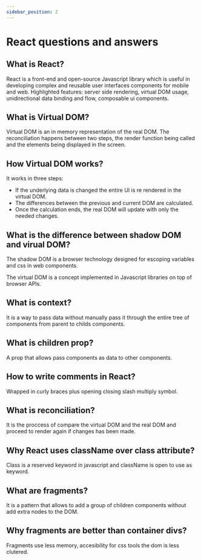 ```yaml
---
sidebar_position: 2
---
```



# React questions and answers

## What is React?
React is a front-end and open-source Javascript library which is useful in developing complex and reusable user interfaces components for mobile and web. Highlighted features: server side rendering, virtual DOM usage, unidirectional data binding and flow, composable ui components.

## What is Virtual DOM?

Virtual DOM is an in memory representation of the real DOM. The reconciliation happens between two steps, the render function being called and the elements being displayed in the screen.


## How Virtual DOM works?

It works in three steps:

-   If the underlying data is changed the entire UI is re rendered in the virtual DOM.
-   The differences between the previous and current DOM are calculated.
-   Once the calculation ends, the real DOM will update with only the needed changes.


## What is the difference between shadow DOM and virual DOM?

The shadow DOM is a browser technology designed for escoping variables and css in web components.

The virtual DOM is a concept implemented in Javascript libraries on top of browser APIs.


## What is context?

It is a way to pass data without manually pass it through the entire tree of components from parent to childs components.


## What is children prop?

A prop that allows pass components as data to other components.


## How to write comments in React?

Wrapped in curly braces plus opening closing slash multiply symbol.


## What is reconciliation?

It is the proccess of compare the virtual DOM and the real DOM and proceed to render again if changes has been made.


## Why React uses className over class attribute?

Class is a reserved keyword in javascript and className is open to use as keyword.


## What are fragments?

It is a pattern that allows to add a group of children components without add extra nodes to the DOM.


## Why fragments are better than container divs?

Fragments use less memory, accesibility for css tools the dom is less clutered.